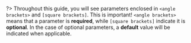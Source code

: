 ?> Throughout this guide, you will see parameters enclosed in `<angle brackets>` and `[square brackets]`. This is important! `<angle brackets>` means that a parameter is **required**, while `[square brackets]` indicate it is **optional**. In the case of optional parameters, a **default** value will be indicated when applicable.
